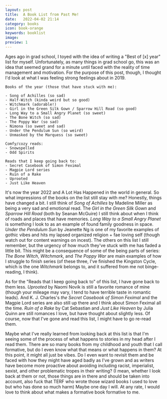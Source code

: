```yaml
---
layout: post
title:  A Book List from Past Me!
date:   2022-04-02 21:14
category: books
icon: book-orange
keywords: booklist
image:
preview: 1
---
```


Ages ago in grad school, I toyed with the idea of writing a "Best of [x] year" list for myself. Unfortunately, as many things in grad school go, this was an idea that seemed grand for a minute until faced with the reality of time management and motivation. For the purpose of this post, though, I thought I'd look at what I was feeling strong feelings about in 2019.

```
Books of the year (those that have stuck with me):

- Song of Achilles (so sad)
- Half-Witch (kinda weird but so good)
- Witchmark (adorable!)
- Girl in the Green Silk Gown / Sparrow Hill Road (so good)
- Long Way to a Small Angry Planet (so sweet)
- The Bone Witch (so sad)
- The Poppy War (so sad)
- Nimona (so sweet and sad)
- Under the Pendulum Sun (so weird)
- Unmasked by the Marquess (so sweet)

Comfy/cozy reads:
- Snowspelled
- Odd Spirits

Reads that I keep going back to:
- Secret Casebook of Simon Feximal
- Magpie Lord series
- Ruin of a Rake
- Uprooted
- Just Like Heaven
```

It's now the year 2022 and A Lot Has Happened in the world in general. So what impressions of the books on the list still stay with me? Honestly, things have changed a bit. I still think of *Song of Achilles* by Madeline Miller as being a very sad and emotional read. The *Girl in the Green Silk Gown* and *Sparrow Hill Road* (both by Seanan McGuire) I still think about when I think of roads and places that have memories. *Long Way to a Small Angry Planet* is something I look to as an example of found family goodness in space. *Under the Pendulum Sun* by Jeanette Ng is one of my favorite examples of gothic vibes and hits my lapsed organized religion + fae loving self (though watch out for content warnings on incest). The others on this list I still remember, but the urgency of how much they've stuck with me has faded a little bit. This might be a consequence of some of the being parts of series: *The Bone Witch*, *Witchmark*, and *The Poppy War* are main examples of how I struggle to finish series (of these three, I've finished the Kingston Cycle, which is the one *Witchmark* belongs to, and it suffered from me not binge-reading, I think).

As for the "Reads that I keep going back to" of this list, I have gone back to them less. *Uprooted* by Naomi Novik is still a favorite romance of mine (though your mileage may vary, I tend to have terrible taste in romantic leads). And K. J. Charles's *the Secret Casebook of Simon Feximal* and the Magpie Lord series are also still up there and I think about Simon Feximal all the time. *Ruin of a Rake* by Cat Sebastian and *Just Like Heaven* by Julia Quinn are still romances I love, but have thought about slightly less. Of course, now that I've gone and read this list, I might have to go re-read them.

Maybe what I've really learned from looking back at this list is that I'm seeing some of the process of what happens to stories in my head after I read them. There are so many books from my childhood and youth that I call formative, but do I even know what that means or what happens in them? At this point, it might all just be vibes. Do I even want to revisit them and be faced with how they might have aged badly as I've grown and as writers have become more proactive about avoiding including racist, imperialist, sexist, and other problematic tropes in their writing? (I mean, whether I look back at them or not, those things are in there and should be taken into account, also fuck that TERF who wrote those wizard books I used to love but who has done so much harm) Maybe one day I will. At any rate, I would love to think about what makes a formative book formative to me.


